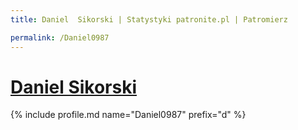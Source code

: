 ```yaml
---
title: Daniel  Sikorski | Statystyki patronite.pl | Patromierz

permalink: /Daniel0987
---
```


# [Daniel  Sikorski](https://patronite.pl/Daniel0987)

{% include profile.md name="Daniel0987" prefix="d" %}
